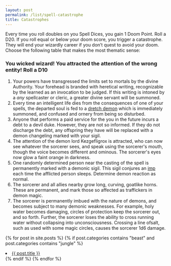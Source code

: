 ```yaml
---
layout: post
permalink: /list/spell-catastrophe
title: Catastrophes
---
```


Every time you roll doubles on you Spell Dices, you gain 1 Doom Point. Roll a D20. If you roll equal or below your doom score, you trigger a catastrophe. They will end your wizardly career if you don’t quest to avoid your doom. Choose the following table that makes the most thematic sense:

### You wicked wizard! You attracted the attention of the wrong entity! Roll a D10

1. Your powers have transgressed the limits set to mortals by the divine Authority. Your forehead is branded with heretical writing, recognizable by the learned as an invocation to be judged. If this writing is intoned by a _any_ spellcaster or cleric, a greater divine servant will be summoned.
2. Every time an intelligent life dies from the consequences of one of your spells, the departed soul is fed to a [dretch demon](/monsters/dretch) which is immediately summoned, and confused and ornery from being so disturbed.
3. Anyone that performs a paid service for the you in the future incurs a debt to a devil duke. However, they are not so informed. If they do not discharge the debt, any offspring they have will be replaced with a demon changeling marked with your sigil. 
4. The attention of the demon lord Kezgefligrox is attracted, who can now see whatever the sorcerer sees, and speak using the sorcerer's mouth, though the voice becomes different and ominous. The sorcerer's eyes now glow a faint orange in darkness.
5. One randomly determined person near the casting of the spell is permanently marked with a demonic sigil. This sigil conjures an [imp](/monsters/dretch) each time the afflicted person sleeps. Determine demon reaction as normal.
6. The sorcerer and all allies nearby grow long, curving, goatlike horns. These are permanent, and mark those so affected as traffickers in demon magic.
7. The sorcerer is permanently imbued with the nature of demons, and becomes subject to many demonic weaknesses. For example, holy water becomes damaging, circles of protection keep the sorcerer out, and so forth. Further, the sorcerer loses the ability to cross running water without collapsing into unconsciousness. Crossing a line ofsalt, such as used with some magic circles, causes the sorcerer 1d6 damage.

{% for post in site.posts %}
    {% if post.categories contains "beast" and post.categories contains "jungle" %}
        <li><a href="{{ post.url }}">{{ post.title }}</a></li>
    {% endif %}
{% endfor %}

